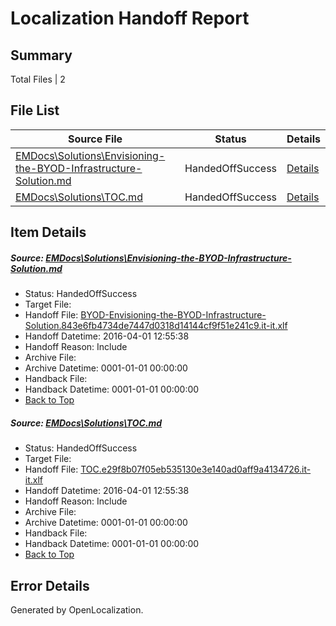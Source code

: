 # <a name='report-top'></a> Localization Handoff Report

## Summary
 Total Files | 2

## File List
 Source File | Status | Details 
 ----------- | ------ | ------- 
 [EMDocs\Solutions\Envisioning-the-BYOD-Infrastructure-Solution.md](https://github.com/Microsoft/EMDocs-pr/blob/c3e19b8f7fdb5c80f300866c8f5d4cfb69578b09/EMDocs/Solutions/Envisioning-the-BYOD-Infrastructure-Solution.md) | HandedOffSuccess | [Details](#351ed4bfc1d19b0d22a9bf755ba518ff3107f45889)
 [EMDocs\Solutions\TOC.md](https://github.com/Microsoft/EMDocs-pr/blob/c3e19b8f7fdb5c80f300866c8f5d4cfb69578b09/EMDocs/Solutions/TOC.md) | HandedOffSuccess | [Details](#532ad2e3c4383a1971fc44149be2c67c1710096a323)

## Item Details
##### <a name='351ed4bfc1d19b0d22a9bf755ba518ff3107f45889'></a> Source: [EMDocs\Solutions\Envisioning-the-BYOD-Infrastructure-Solution.md](https://github.com/Microsoft/EMDocs-pr/blob/c3e19b8f7fdb5c80f300866c8f5d4cfb69578b09/EMDocs/Solutions/Envisioning-the-BYOD-Infrastructure-Solution.md)
* Status: HandedOffSuccess
* Target File: 
* Handoff File: [BYOD-Envisioning-the-BYOD-Infrastructure-Solution.843e6fb4734de7447d0318d14144cf9f51e241c9.it-it.xlf](https://github.com/Microsoft/EM.handoff/blob/9c1eb0002c71e63bca95bff3cc85c7001b9ce622/ol-handoff/Microsoft/EMDocs-pr.it-it/master/BYOD-Envisioning-the-BYOD-Infrastructure-Solution.843e6fb4734de7447d0318d14144cf9f51e241c9.it-it.xlf)
* Handoff Datetime: 2016-04-01 12:55:38
* Handoff Reason: Include
* Archive File: 
* Archive Datetime: 0001-01-01 00:00:00
* Handback File: 
* Handback Datetime: 0001-01-01 00:00:00
* [Back to Top](#report-top)

##### <a name='532ad2e3c4383a1971fc44149be2c67c1710096a323'></a> Source: [EMDocs\Solutions\TOC.md](https://github.com/Microsoft/EMDocs-pr/blob/c3e19b8f7fdb5c80f300866c8f5d4cfb69578b09/EMDocs/Solutions/TOC.md)
* Status: HandedOffSuccess
* Target File: 
* Handoff File: [TOC.e29f8b07f05eb535130e3e140ad0aff9a4134726.it-it.xlf](https://github.com/Microsoft/EM.handoff/blob/9c1eb0002c71e63bca95bff3cc85c7001b9ce622/ol-handoff/Microsoft/EMDocs-pr.it-it/master/TOC.e29f8b07f05eb535130e3e140ad0aff9a4134726.it-it.xlf)
* Handoff Datetime: 2016-04-01 12:55:38
* Handoff Reason: Include
* Archive File: 
* Archive Datetime: 0001-01-01 00:00:00
* Handback File: 
* Handback Datetime: 0001-01-01 00:00:00
* [Back to Top](#report-top)


## Error Details

Generated by OpenLocalization.
